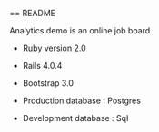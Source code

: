 == README

Analytics demo is an online job board


* Ruby version 2.0

* Rails 4.0.4

* Bootstrap 3.0

* Production database : Postgres

* Development database : Sql



